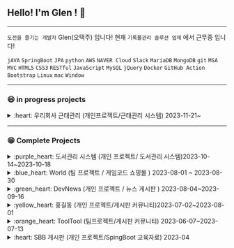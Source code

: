 ## Hello! I'm Glen ! 👋

--------------------------

 `도전을 즐기는 개발자`   Glen(오택주) 입니다!   현재 `기록물관리 솔루션 업체` 에서 근무중 입니다!  
 
 `jAVA` `SpringBoot` `JPA` `python`  `AWS` `NAVER Cloud` `Slack` `MariaDB` `MongoDB` `git` `MSA` `MVC` `HTML5` `CSS3` `RESTful` `JavaScript` `MySQL` `jQuery` `Docker` `GitHub Action` `Bootstrap` `Linux` `mac` `Window`

--------------------------

### :smile: in progress projects

<details>
<summary> :heart: 우리회사 근태관리 (개인프로젝트/근태관리 시스템) 2023-11-21~ </summary>

<!-- summary  -->

##  우리회사 근태관리 

사내 근태관리 시스템 입니다.

사용자 , 관리자 로 나뉘며 

지정된 ip 로 로그인 한 사용자는 출/퇴근 처리 및 휴가신청/관리 가 가능합니다 

관리자는  휴가승인, 사용지추가, 직원별 근태 확인 이 가능합니다 

🔗 배포 url : 

 🔗 깃헙 : https://github.com/ohtj6644/attendanceSystem

 🔗 기술서 : 

  `jAVA` `SpringBoot` `RESTful` `JPA` `AWS` `MongoDB`  `MVC` `HTML5` `CSS3` `jQuery` `Ajax` `Docker` `JavaScript` `GitHub Action` `bootstrap`
</details>

--------------------------

### :grin: Complete Projects 



<details>
<summary> :purple_heart: 도서관리 시스템 (개인 프로젝트/ 도서관리 시스템)2023-10-14~2023-10-18</summary>

<!-- summary  -->

##  도서관리 시스템

회원 , 도서 , 대여 테이블로 이루어진 시스템입니다. 

회원가입 및 로그인기능 / 도서등록 / 도서대여,반납 / 대여기록 확인 이 가능합니다

🔗 **깃헙 :** https://github.com/ohtj6644/bookrent2

🔗 기술서 **:** [https://velog.io/@ohtj6644/Spring-Boot-도서관-관리-시스템-CRUD-CICD-GitHub-Action-배포](https://velog.io/@ohtj6644/Spring-Boot-%EB%8F%84%EC%84%9C%EA%B4%80-%EA%B4%80%EB%A6%AC-%EC%8B%9C%EC%8A%A4%ED%85%9C-CRUD-CICD-GitHub-Action-%EB%B0%B0%ED%8F%AC)

 `jAVA` `SpringBoot` `JPA` `AWS` `MariaDB`  `MVC` `HTML5` `CSS3` `Docker` `GitHub Action`
</details>


<details>
<summary> :blue_heart: World (팀 프로젝트 / 게임코드 쇼핑몰 ) 2023-08-01 ~ 2023-08-30 </summary>

<!-- summary  -->

##  World (팀 프로젝트 / 조장)

PC, 콘솔 게임 코드 판매 쇼핑몰 입니다. 

구매자는 게임 구매 , 리뷰작성 , 문의 가 가능합니다 

관리자는 매출통계확인 / 상품발송 / 일반유저에 대한 권한부여 / 상품 및 게시글 관리  가 가능합니다 

🔗 youtube 발표 : https://youtu.be/mf2Ge_z0mPc

🔗 벨로그포스팅  (초기 기획): [https://velog.io/@ohtj6644/SpringBoot-팀-프로젝트-교육과정-최종프로젝트-기획-World](https://velog.io/@ohtj6644/SpringBoot-%ED%8C%80-%ED%94%84%EB%A1%9C%EC%A0%9D%ED%8A%B8-%EA%B5%90%EC%9C%A1%EA%B3%BC%EC%A0%95-%EC%B5%9C%EC%A2%85%ED%94%84%EB%A1%9C%EC%A0%9D%ED%8A%B8-%EA%B8%B0%ED%9A%8D-World)

🔗 배포 url : [https://www.world.gh5.site](https://www.world.gh5.site/) (서버기간 만료)

🔗 깃헙 : https://github.com/cojar/project_world

🔗 기술서 :[https://velog.io/@ohtj6644/3차-팀프로젝트-WORLD-프로젝트-기술서](https://velog.io/@ohtj6644/3%EC%B0%A8-%ED%8C%80%ED%94%84%EB%A1%9C%EC%A0%9D%ED%8A%B8-WORLD-%ED%94%84%EB%A1%9C%EC%A0%9D%ED%8A%B8-%EA%B8%B0%EC%88%A0%EC%84%9C)

`jAVA` `SpringBoot` `JPA` `NAVER Cloud` `MariaDB`  `MVC` `HTML5` `CSS3` `Docker` `GitHub Action` `JavaScript`  `jQuery`
</details>



<details>
<summary> :green_heart: DevNews (개인 프로젝트 / 뉴스 게시판 ) 2023-08-04~2023-09-16 </summary>

<!-- summary  -->

##  DevNews

개발 관련 뉴스 게시판 페이지 입니다. 
관리자는 뉴스를 등록할 수 있으며 , 사용자는 해당 뉴스를 스크랩하여 리뷰를 달 수 있습니다. 

🔗 프로젝트 기술서 : [https://velog.io/@ohtj6644/프로젝트-기술서-2차-개인프로젝트-DevNews](https://velog.io/@ohtj6644/%ED%94%84%EB%A1%9C%EC%A0%9D%ED%8A%B8-%EA%B8%B0%EC%88%A0%EC%84%9C-2%EC%B0%A8-%EA%B0%9C%EC%9D%B8%ED%94%84%EB%A1%9C%EC%A0%9D%ED%8A%B8-DevNews)

🔗 youtube 발표 : https://youtu.be/BvWby1csCJg

🔗 깃헙 : https://github.com/ohtj6644/devnews.git

🔗 계획서 :[https://velog.io/@ohtj6644/springBoot-프로젝트-DevNews-기획](https://velog.io/@ohtj6644/springBoot-%ED%94%84%EB%A1%9C%EC%A0%9D%ED%8A%B8-DevNews-%EA%B8%B0%ED%9A%8D)

`jAVA` `SpringBoot` `JPA` `NAVER Cloud` `MariaDB`  `MVC` `HTML5` `CSS3` `Docker` `GitHub Action` `JavaScript`  `jQuery`
</details>


<details>
<summary> :yellow_heart: 홍길동 (개인 프로젝트/게시판 커뮤니티)2023-07-02~2023-08-01</summary>

<!-- summary -->

##  홍길동(개인 프로젝트/게시판)

메이플스토리 도적직업 전용 인벤 으로, 도적직업군의 유저들이 정보를 공유할 수 있는 게시판입니다. 

🔗 배포 url  : [http://gildong.ohtj.shop](http://www.ohtj.shop:8080/) (서버기간 만료)

🔗 youtube 발표 : https://youtu.be/FCF4HXQEb_s

🔗 깃헙 : https://github.com/ohtj6644/gildong-project

🔗 기술서 : https://velog.io/@ohtj6644/gildong-프로젝트-기술서
`jAVA` `SpringBoot` `JPA` `NAVER Cloud` `MariaDB`  `MVC` `HTML5` `CSS3` `Docker` `GitHub Action` `JavaScript`  `jQuery`
</details>


<details>
<summary> :orange_heart: ToolTool (팀프로젝트/게시판 커뮤니티) 2023-06-07~2023-07-13 </summary>

<!-- summary  -->

##  ToolTool(팀 프로젝트 / 조원)

**캠핑용품 커뮤니티 플랫폼 게시판**으로, 캠핑용품에 대한 리뷰 와 

캠핑용품 개인장터 로 이루어져 있습니다.
 
🔗 배포 url :https://tooltool.devp.kr/ (서버기간 만료)

🔗 youtube 발표: https://youtu.be/tIPkSyGhpj0

🔗 벨로그포스팅 : [https://velog.io/@ohtj6644/JAVA-SpringBoot-중간2차-프로젝트-캠핑용품-커뮤니티-ToolTool-툴툴](https://velog.io/@ohtj6644/JAVA-SpringBoot-%EC%A4%91%EA%B0%842%EC%B0%A8-%ED%94%84%EB%A1%9C%EC%A0%9D%ED%8A%B8-%EC%BA%A0%ED%95%91%EC%9A%A9%ED%92%88-%EC%BB%A4%EB%AE%A4%EB%8B%88%ED%8B%B0-ToolTool-%ED%88%B4%ED%88%B4)

🔗 깃헙 : https://github.com/Kael0595/ToolTool2

🔗 기술서 : https://velog.io/@ohtj6644/ToolTool-프로젝트-기술서

`jAVA` `SpringBoot` `JPA` `NAVER Cloud` `MariaDB`  `MVC` `HTML5` `CSS3` `Docker` `GitHub Action` `JavaScript`  `jQuery`
</details>

<details>
<summary> :heart: SBB 게시판 (개인 프로젝트/SpingBoot 교육자료) 2023-04 </summary>

<!-- summary  -->

##  SBB (게시판 / 개인프로젝트)

점프 투 스프링부트 서적으로 공부하며 만든 

게시판페이지 입니다.

🔗 배포 url : [http://sbb.ohtj.shop](http://sbb.ohtj.shop:8080/question/list) (서버기간 만료)

 🔗 깃헙 : https://github.com/ohtj6644/sbb-1.git

 🔗 기술서 : https://velog.io/@ohtj6644/sbb-스프링부트-기술서

</details>



<!--
**ohtj6644/ohtj6644** is a ✨ _special_ ✨ repository because its `README.md` (this file) appears on your GitHub profile.

Here are some ideas to get you started:

- 🔭 I’m currently working on ...
- 🌱 I’m currently learning ...
- 👯 I’m looking to collaborate on ...
- 🤔 I’m looking for help with ...
- 💬 Ask me about ...
- 📫 How to reach me: ...
- 😄 Pronouns: ...
- ⚡ Fun fact: ...
-->
